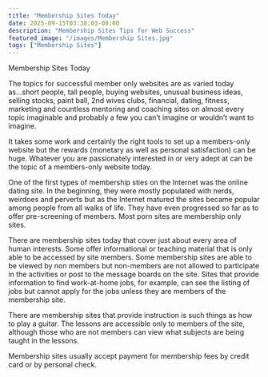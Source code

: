 ```yaml
---
title: "Membership Sites Today"
date: 2025-09-15T03:38:03-08:00
description: "Membership Sites Tips for Web Success"
featured_image: "/images/Membership Sites.jpg"
tags: ["Membership Sites"]
---
```


Membership Sites Today

The topics for successful member only websites are as varied today as...short people, tall people, buying websites, unusual business ideas, selling stocks, paint ball, 2nd wives clubs, financial, dating, fitness, marketing and countless mentoring and coaching sites on almost every topic imaginable and probably a few you can’t imagine or wouldn’t want to imagine.

It takes some work and certainly the right tools to set up a members-only website but the rewards (monetary as well as personal satisfaction) can be huge.  Whatever you are passionately interested in or very adept at can be the topic of a members-only website today. 

One of the first types of membership sties on the Internet was the online dating site. In the beginning, they were mostly populated with nerds, weirdoes and perverts but as the Internet matured the sites became popular among people from all walks of life. They have even progressed so far as to offer pre-screening of members. Most porn sites are membership only sites. 

There are membership sites today that cover just about every area of human interests. Some offer informational or teaching material that is only able to be accessed by site members. Some membership sites are able to be viewed by non members but non-members are not allowed to participate in the activities or post to the message boards on the site.  Sites that provide information to find work-at-home jobs, for example, can see the listing of jobs but cannot apply for the jobs unless they are members of the membership site. 

There are membership sites that provide instruction is such things as how to play a guitar. The lessons are accessible only to members of the site, although those who are not members can view what subjects are being taught in the lessons. 

Membership sites usually accept payment for membership fees by credit card or by personal check. 



